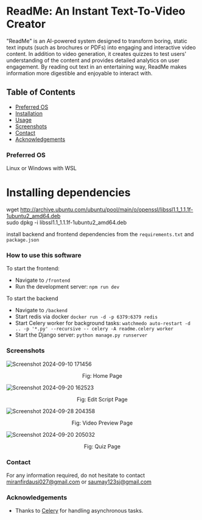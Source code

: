 # ReadMe: An Instant Text-To-Video Creator
"ReadMe" is an AI-powered system designed to transform boring, static text inputs (such as brochures or PDFs) into engaging and interactive video content. In addition to video generation, it creates quizzes to test users' understanding of the content and provides detailed analytics on user engagement. By reading out text in an entertaining way, ReadMe makes information more digestible and enjoyable to interact with.

## Table of Contents
- [Preferred OS](#preferred-os)
- [Installation](#Installing-dependencies)
- [Usage](#how-to-use-this-software)
- [Screenshots](#Screenshots)
- [Contact](#contact)
- [Acknowledgements](#acknowledgements)

### Preferred OS
Linux or Windows with WSL

# Installing dependencies
wget http://archive.ubuntu.com/ubuntu/pool/main/o/openssl/libssl1.1_1.1.1f-1ubuntu2_amd64.deb   
sudo dpkg -i libssl1.1_1.1.1f-1ubuntu2_amd64.deb

install backend and frontend dependencies from the `requirements.txt` and `package.json`

### How to use this software
To start the frontend:
- Navigate to `/frontend`
- Run the development server: `npm run dev`

To start the backend
- Navigate to `/backend`
- Start redis via docker `docker run -d -p 6379:6379 redis`
- Start Celery worker for background tasks: `watchmedo auto-restart -d .. -p '*.py' --recursive -- celery -A readme.celery worker`
- Start the Django server: `python manage.py runserver`

### Screenshots
![Screenshot 2024-09-10 171456](https://github.com/user-attachments/assets/196e4739-2c9a-41f7-96ae-6de74c0a093d)
<p align="center">Fig: Home Page</p>

![Screenshot 2024-09-20 162523](https://github.com/user-attachments/assets/3da80abb-416c-4bb2-bfd3-be5555c3c8bd)  
<p align="center">Fig: Edit Script Page</p>
  
![Screenshot 2024-09-28 204358](https://github.com/user-attachments/assets/49a7242d-fea9-4dcc-a5b6-9b8e2a1710c5)  
<p align="center">Fig: Video Preview Page</p>
  
![Screenshot 2024-09-20 205032](https://github.com/user-attachments/assets/429b6e94-60e6-4b09-816f-8a70e3fab811)  
<p align="center">Fig: Quiz Page</p>

### Contact
For any information required, do not hesitate to contact miranfirdausi027@gmail.com or saumay123sj@gmail.com

### Acknowledgements
- Thanks to [Celery](https://docs.celeryproject.org/) for handling asynchronous tasks.
